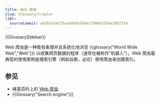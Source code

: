 ```yaml
---
title: Web 爬虫
slug: Glossary/Crawler
l10n:
  sourceCommit: ada5fa5ef15eadd44b549ecf906423b4a2092f34
---
```


{{GlossarySidebar}}

Web 爬虫是一种能有条理并且系统化地浏览 {{glossary("World Wide Web","Web")}} 以收集网页数据的程序（通常也被称作“机器人”）。Web 爬虫最典型的使用案例是搜索引擎（例如谷歌，必应）使用爬虫来创建索引。

## 参见

- 维基百科上的 [Web 爬虫](https://zh.wikipedia.org/wiki/網路爬蟲)
- {{Glossary("Search engine")}}
